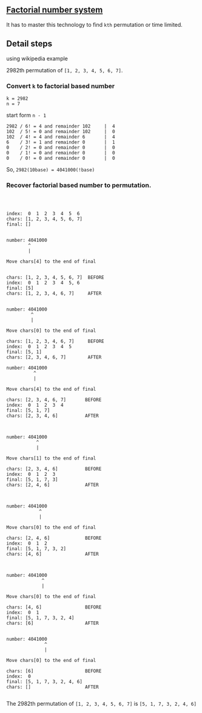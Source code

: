 ## [Factorial number system](http://en.wikipedia.org/wiki/Factorial_number_system#Permutations)

It has to master this technology to find `kth` permutation or time limited.

## Detail steps

using wikipedia example

2982th permutation of `[1, 2, 3, 4, 5, 6, 7]`.

### Convert `k` to factorial based number

```
k = 2982
n = 7
```

start form `n - 1`

```
2982 / 6! = 4 and remainder 102     |  4
102  / 5! = 0 and remainder 102     |  0
102  / 4! = 4 and remainder 6       |  4
6    / 3! = 1 and remainder 0       |  1
0    / 2! = 0 and remainder 0       |  0
0    / 1! = 0 and remainder 0       |  0
0    / 0! = 0 and remainder 0       |  0
```

So, `2982(10base) = 4041000(!base)`

### Recover factorial based number to permutation.

```



index:  0  1  2  3  4  5  6
chars: [1, 2, 3, 4, 5, 6, 7]
final: []


number: 4041000
        ^
        |

Move chars[4] to the end of final


chars: [1, 2, 3, 4, 5, 6, 7]  BEFORE
index:  0  1  2  3  4  5, 6
final: [5]
chars: [1, 2, 3, 4, 6, 7]     AFTER


number: 4041000
         ^
         |

Move chars[0] to the end of final

chars: [1, 2, 3, 4, 6, 7]     BEFORE
index:  0  1  2  3  4  5
final: [5, 1]
chars: [2, 3, 4, 6, 7]        AFTER

number: 4041000
          ^
          |

Move chars[4] to the end of final

chars: [2, 3, 4, 6, 7]       BEFORE
index:  0  1  2  3  4
final: [5, 1, 7]
chars: [2, 3, 4, 6]          AFTER



number: 4041000
           ^
           |

Move chars[1] to the end of final

chars: [2, 3, 4, 6]          BEFORE
index:  0  1  2  3
final: [5, 1, 7, 3]
chars: [2, 4, 6]             AFTER



number: 4041000
            ^
            |

Move chars[0] to the end of final

chars: [2, 4, 6]             BEFORE
index:  0  1  2
final: [5, 1, 7, 3, 2]
chars: [4, 6]                AFTER



number: 4041000
             ^
             |

Move chars[0] to the end of final

chars: [4, 6]                BEFORE
index:  0  1
final: [5, 1, 7, 3, 2, 4]
chars: [6]                   AFTER


number: 4041000
              ^
              |

Move chars[0] to the end of final

chars: [6]                   BEFORE
index:  0
final: [5, 1, 7, 3, 2, 4, 6]
chars: []                    AFTER


```

The 2982th permutation of `[1, 2, 3, 4, 5, 6, 7]` is `[5, 1, 7, 3, 2, 4, 6]`
